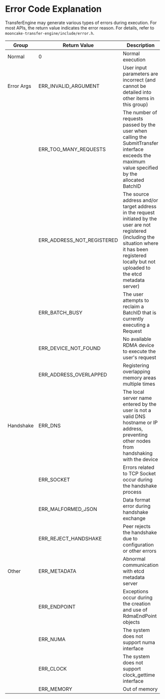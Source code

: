 # Error Code Explanation

TransferEngine may generate various types of errors during execution. For most APIs, the return value indicates the error reason. For details, refer to `mooncake-transfer-engine/include/error.h`.

| Group      | Return Value                 | Description                                                                                               |
|------------|-----------------------------|-----------------------------------------------------------------------------------------------------------|
| Normal     | 0                           | Normal execution                                                                                           |
| Error Args | ERR_INVALID_ARGUMENT        | User input parameters are incorrect (and cannot be detailed into other items in this group)                  |
|            | ERR_TOO_MANY_REQUESTS       | The number of requests passed by the user when calling the SubmitTransfer interface exceeds the maximum value specified by the allocated BatchID |
|            | ERR_ADDRESS_NOT_REGISTERED  | The source address and/or target address in the request initiated by the user are not registered (including the situation where it has been registered locally but not uploaded to the etcd metadata server) |
|            | ERR_BATCH_BUSY              | The user attempts to reclaim a BatchID that is currently executing a Request                                    |
|            | ERR_DEVICE_NOT_FOUND        | No available RDMA device to execute the user's request                                                    |
|            | ERR_ADDRESS_OVERLAPPED      | Registering overlapping memory areas multiple times                                                        |
| Handshake  | ERR_DNS                     | The local server name entered by the user is not a valid DNS hostname or IP address, preventing other nodes from handshaking with the device |
|            | ERR_SOCKET                  | Errors related to TCP Socket occur during the handshake process                                             |
|            | ERR_MALFORMED_JSON          | Data format error during handshake exchange                                                                |
|            | ERR_REJECT_HANDSHAKE        | Peer rejects the handshake due to configuration or other errors                             |
| Other      | ERR_METADATA                | Abnormal communication with etcd metadata server                                                           |
|            | ERR_ENDPOINT                | Exceptions occur during the creation and use of RdmaEndPoint objects                                          |
|            | ERR_NUMA                    | The system does not support numa interface                                                                 |
|            | ERR_CLOCK                   | The system does not support clock_gettime interface                                                         |
|            | ERR_MEMORY                  | Out of memory                                                                            |
